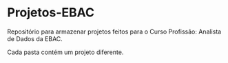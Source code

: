# Projetos-EBAC



Repositório para armazenar projetos feitos para o Curso Profissão: Analista de Dados da EBAC.



Cada pasta contém um projeto diferente. 

